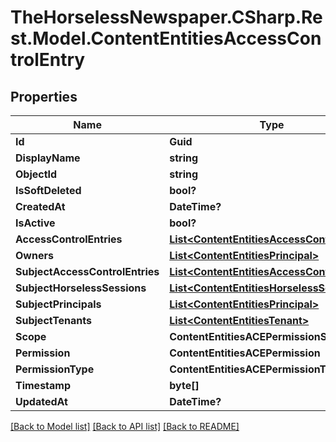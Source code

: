 # TheHorselessNewspaper.CSharp.Rest.Model.ContentEntitiesAccessControlEntry

## Properties

Name | Type | Description | Notes
------------ | ------------- | ------------- | -------------
**Id** | **Guid** |  | [optional] 
**DisplayName** | **string** |  | [optional] 
**ObjectId** | **string** |  | [optional] 
**IsSoftDeleted** | **bool?** |  | [optional] 
**CreatedAt** | **DateTime?** |  | [optional] 
**IsActive** | **bool?** |  | [optional] 
**AccessControlEntries** | [**List&lt;ContentEntitiesAccessControlEntry&gt;**](ContentEntitiesAccessControlEntry.md) |  | [optional] 
**Owners** | [**List&lt;ContentEntitiesPrincipal&gt;**](ContentEntitiesPrincipal.md) |  | [optional] 
**SubjectAccessControlEntries** | [**List&lt;ContentEntitiesAccessControlEntry&gt;**](ContentEntitiesAccessControlEntry.md) |  | [optional] 
**SubjectHorselessSessions** | [**List&lt;ContentEntitiesHorselessSession&gt;**](ContentEntitiesHorselessSession.md) |  | [optional] 
**SubjectPrincipals** | [**List&lt;ContentEntitiesPrincipal&gt;**](ContentEntitiesPrincipal.md) |  | [optional] 
**SubjectTenants** | [**List&lt;ContentEntitiesTenant&gt;**](ContentEntitiesTenant.md) |  | [optional] 
**Scope** | **ContentEntitiesACEPermissionScope** |  | [optional] 
**Permission** | **ContentEntitiesACEPermission** |  | [optional] 
**PermissionType** | **ContentEntitiesACEPermissionType** |  | [optional] 
**Timestamp** | **byte[]** |  | [optional] 
**UpdatedAt** | **DateTime?** |  | [optional] 

[[Back to Model list]](../README.md#documentation-for-models) [[Back to API list]](../README.md#documentation-for-api-endpoints) [[Back to README]](../README.md)

